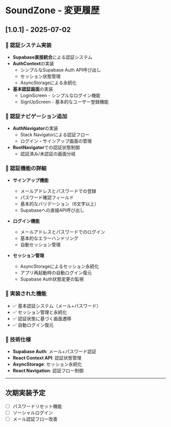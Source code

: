 # SoundZone - 変更履歴

## [1.0.1] - 2025-07-02

### 🔐 認証システム実装
- **Supabase直接統合**による認証システム
- **AuthContext**の実装
  - シンプルなSupabase Auth API呼び出し
  - セッション状態管理
  - AsyncStorageによる永続化
- **基本認証画面**の実装
  - LoginScreen - シンプルなログイン機能
  - SignUpScreen - 基本的なユーザー登録機能

### 🎨 認証ナビゲーション追加
- **AuthNavigator**の実装
  - Stack Navigatorによる認証フロー
  - ログイン・サインアップ画面の管理
- **RootNavigator**での認証状態制御
  - 認証済み/未認証の画面分岐

### 🔐 認証機能の詳細
- **サインアップ機能**
  - メールアドレスとパスワードでの登録
  - パスワード確認フィールド
  - 基本的なバリデーション（6文字以上）
  - Supabaseへの直接API呼び出し

- **ログイン機能**
  - メールアドレスとパスワードでのログイン
  - 基本的なエラーハンドリング
  - 自動セッション管理

- **セッション管理**
  - AsyncStorageによるセッション永続化
  - アプリ再起動時の自動ログイン復元
  - Supabase Auth状態変更の監視

### 🎯 実装された機能
- ✅ 基本認証システム（メール+パスワード）
- ✅ セッション管理と永続化
- ✅ 認証状態に基づく画面遷移
- ✅ 自動ログイン復元

### 📱 技術仕様
- **Supabase Auth**: メール+パスワード認証
- **React Context API**: 認証状態管理
- **AsyncStorage**: セッション永続化
- **React Navigation**: 認証フロー制御

---

## 次期実装予定
- [ ] パスワードリセット機能
- [ ] ソーシャルログイン
- [ ] メール認証フロー改善 